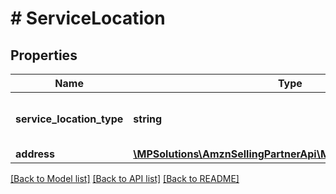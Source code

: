 # # ServiceLocation

## Properties

Name | Type | Description | Notes
------------ | ------------- | ------------- | -------------
**service_location_type** | **string** | The location of the service job. | [optional]
**address** | [**\MPSolutions\AmznSellingPartnerApi\Models\Services\Address**](Address.md) |  | [optional]

[[Back to Model list]](../../README.md#models) [[Back to API list]](../../README.md#endpoints) [[Back to README]](../../README.md)
